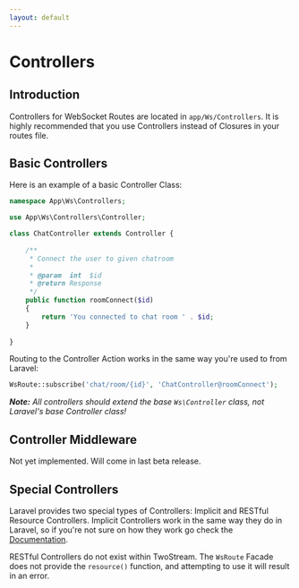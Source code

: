 ```yaml
---
layout: default
---
```


# Controllers
<!-- [[TOC]] -->

## Introduction

Controllers for WebSocket Routes are located in `app/Ws/Controllers`. It is highly recommended that you use Controllers instead of Closures in your routes file.

## Basic Controllers

Here is an example of a basic Controller Class:

```php
namespace App\Ws\Controllers;

use App\Ws\Controllers\Controller;

class ChatController extends Controller {
    
    /**
     * Connect the user to given chatroom
     *
     * @param  int  $id
     * @return Response
     */
    public function roomConnect($id)
    {
        return 'You connected to chat room ' . $id;
    }
    
}
```

Routing to the Controller Action works in the same way you're used to from Laravel:

```php
WsRoute::subscribe('chat/room/{id}', 'ChatController@roomConnect');
```

_**Note:** All controllers should extend the base `Ws\Controller` class, not Laravel's base Controller class!_

## Controller Middleware

Not yet implemented. Will come in last beta release.

## Special Controllers

Laravel provides two special types of Controllers: Implicit and RESTful Resource Controllers. Implicit Controllers work in the same way they do in Laravel, so if you're not sure on how they work go check the [Documentation](http://laravel.com/docs/5.0/controllers#implicit-controllers).

RESTful Controllers do not exist within TwoStream. The `WsRoute` Facade does not provide the `resource()` function, and attempting to use it will result in an error.
